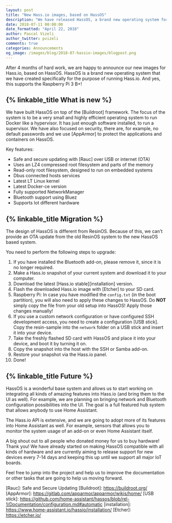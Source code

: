 ```yaml
---
layout: post
title: "New Hass.io images, based on HassOS"
description: "We have released HassOS, a brand new operating system for the purpose of running Hass.io"
date: 2018-07-11 00:00:00
date_formatted: "April 22, 2018"
author: Pascal Vizeli
author_twitter: pvizeli
comments: true
categories: Announcements
og_image: /images/blog/2018-07-hassio-images/blogpost.png
---
```


After 4 months of hard work, we are happy to announce our new images for Hass.io, based on HassOS. HassOS is a brand new operating system that we have created specifically for the purpose of running Hass.io. And yes, this supports the Raspberry Pi 3 B+!

## {% linkable_title What is new %}

We have built HassOS on top of the [Buildroot] framework. The focus of the system is to be a very small and highly efficient operating system to run Docker like a hypervisor. It has just enough software installed, to run a supervisor. We have also focused on security, there are, for example, no default passwords and we use [AppArmor] to protect the applications and containers on HassOS.

Key features:

- Safe and secure updating with [Rauc] over USB or internet (OTA)
- Uses an LZ4 compressed root filesystem and parts of the memory
- Read-only root filesystem, designed to run on embedded systems
- Dbus connected hosts services
- Latest LT Linux kernel
- Latest Docker-ce version
- Fully supported NetworkManager
- Bluetooth support using Bluez
- Supports lot different hardware

## {% linkable_title Migration %}

The design of HassOS is different from ResinOS. Because of this, we can't provide an OTA update from the old ResinOS system to the new HassOS based system.

You need to perform the following steps to upgrade:

1. If you have installed the Bluetooth add-on, please remove it, since it is no longer required.
2. Make a Hass.io snapshot of your current system and download it to your computer.
3. Download the latest [Hass.io stable][installation] version.
4. Flash the downloaded Hass.io image with [Etcher] to your SD card.
5. Raspberry Pi: In case you have modified the `config.txt` (in the boot partition), you will also need to apply these changes to HassOS. Do **NOT** simply copy the file from your old setup into HassOS! Apply those changes manually!
6. If you use a custom network configuration or have configured SSH development access, you need to create a configuration [USB stick]. Copy the resin-sample into the `network` folder on a USB stick and insert it into your device.
7. Take the freshly flashed SD card with HassOS and place it into your device, and boot it by turning it on.
8. Copy the snapshot into the host with the SSH or Samba add-on.
9. Restore your snapshot via the Hass.io panel.
10. Done!

## {% linkable_title Future %}

HassOS is a wonderful base system and allows us to start working on integrating all kinds of amazing features into Hass.io (and bring them to the UI as well). For example, we are planning on bringing network and Bluetooth configuration possibilities into the UI. The goal is a full featured hub system that allows anybody to use Home Assistant.

The Hass.io API is extensive, and we are going to adopt more of its features into Home Assistant as well. For example, sensors that allows you to monitor the system usage of an add-on or even Home Assistant itself.

A big shout out to all people who donated money for us to buy hardware! Thank you! We have already started on making HassOS compatible with all kinds of hardware and are currently aiming to release support for new devices every 7-14 days and keeping this up until we support all major IoT boards.

Feel free to jump into the project and help us to improve the documentation or other tasks that are going to help us moving forward.

[Rauc]: Safe and Secure Updating
[Buildroot]: https://buildroot.org/
[AppArmor]: https://gitlab.com/apparmor/apparmor/wikis/home/
[USB stick]: https://github.com/home-assistant/hassos/blob/rel-1/Documentation/configuration.md#automatic
[installation]: https://www.home-assistant.io/hassio/installation/
[Etcher]: https://etcher.io/
